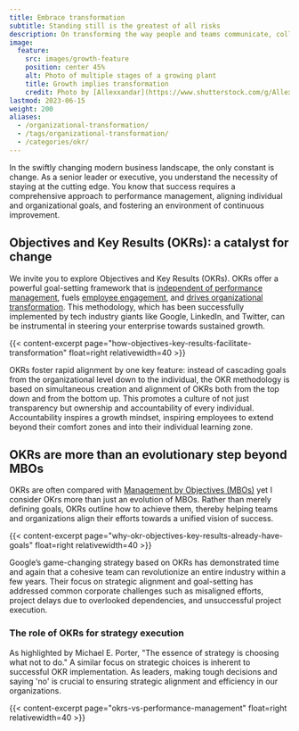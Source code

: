 ```yaml
---
title: Embrace transformation
subtitle: Standing still is the greatest of all risks
description: On transforming the way people and teams communicate, collaborate and measure success in organizations
image:
  feature:
    src: images/growth-feature
    position: center 45%
    alt: Photo of multiple stages of a growing plant
    title: Growth implies transformation
    credit: Photo by [Allexxandar](https://www.shutterstock.com/g/Allexxandar) on [Shutterstock](https://www.shutterstock.com/image-photo/seedlings-growing-plants-grow-stages-growth-747135766)
lastmod: 2023-06-15
weight: 200
aliases:
  - /organizational-transformation/
  - /tags/organizational-transformation/
  - /categories/okr/
---
```


In the swiftly changing modern business landscape, the only constant is change. As a senior leader or executive, you understand the necessity of staying at the cutting edge. You know that success requires a comprehensive approach to performance management, aligning individual and organizational goals, and fostering an environment of continuous improvement.

## Objectives and Key Results (OKRs): a catalyst for change

We invite you to explore Objectives and Key Results (OKRs). OKRs offer a powerful goal-setting framework that is [independent of performance management](./okrs-vs-performance-management/), fuels [employee engagement](./why-okr-objectives-key-results-already-have-goals/), and [drives organizational transformation](./how-objectives-key-results-facilitate-transformation/). This methodology, which has been successfully implemented by tech industry giants like Google, LinkedIn, and Twitter, can be instrumental in steering your enterprise towards sustained growth.

{{< content-excerpt page="how-objectives-key-results-facilitate-transformation" float=right relativewidth=40 >}}

OKRs foster rapid alignment by one key feature: instead of cascading goals from the organizational level down to the individual, the OKR methodology is based on simultaneous creation and alignment of OKRs both from the top down and from the bottom up. This promotes a culture of not just transparency but ownership and accountability of every individual. Accountability inspires a growth mindset, inspiring employees to extend beyond their comfort zones and into their individual learning zone.

## OKRs are more than an evolutionary step beyond MBOs

OKRs are often compared with [Management by Objectives (MBOs)](https://www.investopedia.com/terms/m/management-by-objectives.asp) yet I consider OKrs more than just an evolution of MBOs. Rather than merely defining goals, OKRs outline how to achieve them, thereby helping teams and organizations align their efforts towards a unified vision of success.

{{< content-excerpt page="why-okr-objectives-key-results-already-have-goals" float=right relativewidth=40 >}}

Google’s game-changing strategy based on OKRs has demonstrated time and again that a cohesive team can revolutionize an entire industry within a few years. Their focus on strategic alignment and goal-setting has addressed common corporate challenges such as misaligned efforts, project delays due to overlooked dependencies, and unsuccessful project execution.

### The role of OKRs for strategy execution

As highlighted by Michael E. Porter, "The essence of strategy is choosing what not to do." A similar focus on strategic choices is inherent to successful OKR implementation. As leaders, making tough decisions and saying 'no' is crucial to ensuring strategic alignment and efficiency in our organizations.

{{< content-excerpt page="okrs-vs-performance-management" float=right relativewidth=40 >}}

